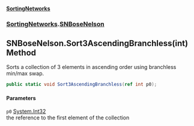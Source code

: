 #### [SortingNetworks](./index.md 'index')
### [SortingNetworks](./SortingNetworks.md 'SortingNetworks').[SNBoseNelson](./SortingNetworks-SNBoseNelson.md 'SortingNetworks.SNBoseNelson')
## SNBoseNelson.Sort3AscendingBranchless(int) Method
Sorts a collection of 3 elements in ascending order using branchless min/max swap.  
```csharp
public static void Sort3AscendingBranchless(ref int p0);
```
#### Parameters
<a name='SortingNetworks-SNBoseNelson-Sort3AscendingBranchless(int)-p0'></a>
`p0` [System.Int32](https://docs.microsoft.com/en-us/dotnet/api/System.Int32 'System.Int32')  
the reference to the first element of the collection  
  
